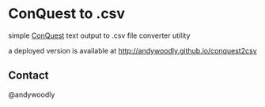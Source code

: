 ConQuest to .csv
================

simple [ConQuest](http://www.rasch.org/rmt/rmt133o.htm) text output to .csv file converter utility

a deployed version is available at http://andywoodly.github.io/conquest2csv

Contact
-------
@andywoodly